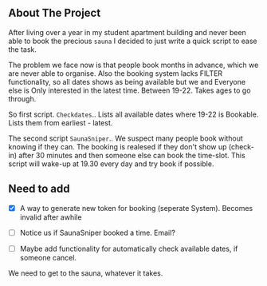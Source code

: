 <!-- ABOUT THE PROJECT -->
## About The Project
After living over a year in my student apartment building and never been able to book the precious `sauna` I decided to just write a quick script to ease the task.

The problem we face now is that people book months in advance, which we are never able to organise. Also the booking system lacks FILTER functionality, so all dates shows as being available but we and Everyone else is Only interested in the latest time. Between 19-22. Takes ages to go through.

So first script.
`Checkdates`.. Lists all available dates where 19-22 is Bookable. Lists them from earliest - latest.

The second script `SaunaSniper`.. We suspect many people book without knowing if they can. The booking is realesed if they don't show up (check-in) after 30 minutes and then someone else can book the time-slot. This script will wake-up at 19.30 every day and try book if possible. 

<!-- Need to add -->
## Need to add

- [X] A way to generate new token for booking (seperate System). Becomes invalid after awhile
- [ ] Notice us if SaunaSniper booked a time. Email?
- [ ] Maybe add functionality for automatically check available dates, if someone cancel.


We need to get to the sauna, whatever it takes.


